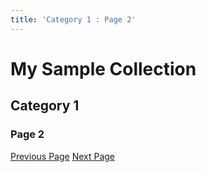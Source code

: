 ```yaml
---
title: 'Category 1 : Page 2'
---
```


# My Sample Collection

## Category 1
### Page 2

[Previous Page](../cat1-page1)
[Next Page](../cat1-page3)
